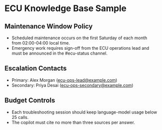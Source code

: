 # ECU Knowledge Base Sample

## Maintenance Window Policy

- Scheduled maintenance occurs on the first Saturday of each month from 02:00-04:00 local time.
- Emergency work requires sign-off from the ECU operations lead and must be announced in the \#ecu-status channel.

## Escalation Contacts

- Primary: Alex Morgan (ecu-ops-lead@example.com)
- Secondary: Priya Desai (ecu-ops-secondary@example.com)

## Budget Controls

- Each troubleshooting session should keep language-model usage below 25 calls.
- The copilot must cite no more than three sources per answer.